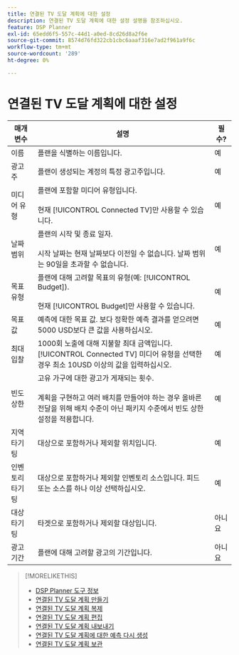 ```yaml
---
title: 연결된 TV 도달 계획에 대한 설정
description: 연결된 TV 도달 계획에 대한 설정 설명을 참조하십시오.
feature: DSP Planner
exl-id: 65edd6f5-557c-44d1-a0ed-8cd26d8a2f6e
source-git-commit: 8574d76fd322cb1cbc6aaaf316e7ad2f961a9f6c
workflow-type: tm+mt
source-wordcount: '289'
ht-degree: 0%

---
```


# 연결된 TV 도달 계획에 대한 설정

| 매개 변수 | 설명 | 필수? |
| --- | --- | --- |
| 이름 | 플랜을 식별하는 이름입니다. | 예 |
| 광고주 | 플랜이 생성되는 계정의 특정 광고주입니다. | 예 |
| 미디어 유형 | 플랜에 포함할 미디어 유형입니다.<br><br>현재 [!UICONTROL Connected TV]만 사용할 수 있습니다. | 예 |
| 날짜 범위 | 플랜의 시작 및 종료 일자.<br><br>시작 날짜는 현재 날짜보다 이전일 수 없습니다. 날짜 범위는 90일을 초과할 수 없습니다. | 예 |
| 목표 유형 | 플랜에 대해 고려할 목표의 유형(예: [!UICONTROL Budget]).<br><br>현재 [!UICONTROL Budget]만 사용할 수 있습니다. | 예 |
| 목표 값 | 예측에 대한 목표 값. 보다 정확한 예측 결과를 얻으려면 5000 USD보다 큰 값을 사용하십시오. | 예 |
| 최대 입찰 | 1000회 노출에 대해 지불할 최대 금액입니다. [!UICONTROL Connected TV] 미디어 유형을 선택한 경우 최소 10USD 이상의 값을 입력하십시오. | 예 |
| 빈도 상한 | 고유 가구에 대한 광고가 게재되는 횟수.<br><br>계획을 구현하고 여러 배치를 만들어야 하는 경우 올바른 전달을 위해 배치 수준이 아닌 패키지 수준에서 빈도 상한 설정을 적용합니다. | 예 |
| 지역 타기팅 | 대상으로 포함하거나 제외할 위치입니다. | 예 |
| 인벤토리 타기팅 | 대상으로 포함하거나 제외할 인벤토리 소스입니다. 피드 또는 소스를 하나 이상 선택하십시오. | 예 |
| 대상 타기팅 | 타겟으로 포함하거나 제외할 대상입니다. | 아니요 |
| 광고 기간 | 플랜에 대해 고려할 광고의 기간입니다. | 아니요 |

>[!MORELIKETHIS]
>
>* [DSP Planner 도구 정보](planner-about.md)
>* [연결된 TV 도달 계획 만들기](planner-create.md)
>* [연결된 TV 도달 계획 복제](planner-duplicate.md)
>* [연결된 TV 도달 계획 편집](planner-edit.md)
>* [연결된 TV 도달 계획 내보내기](planner-export.md)
>* [연결된 TV 도달 계획에 대한 예측 다시 생성](planner-forecast.md)
>* [연결된 TV 도달 계획 보관](planner-archive.md)
